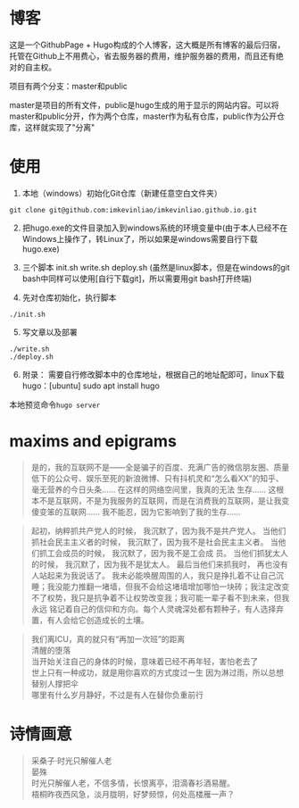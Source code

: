 # 博客
这是一个GithubPage + Hugo构成的个人博客，这大概是所有博客的最后归宿，托管在Github上不用费心，省去服务器的费用，维护服务器的费用，而且还有绝对的自主权。

项目有两个分支：master和public

master是项目的所有文件，public是hugo生成的用于显示的网站内容。可以将master和public分开，作为两个仓库，master作为私有仓库，public作为公开仓库，这样就实现了"分离"

# 使用

1. 本地（windows）初始化Git仓库（新建任意空白文件夹）   
```
git clone git@github.com:imkevinliao/imkevinliao.github.io.git
```

2. 把hugo.exe的文件目录加入到windows系统的环境变量中(由于本人已经不在Windows上操作了，转Linux了，所以如果是windows需要自行下载hugo.exe)

3. 三个脚本 init.sh write.sh deploy.sh (虽然是linux脚本，但是在windows的git bash中同样可以使用[自行下载git]，所以需要用git bash打开终端)
 
4. 先对仓库初始化，执行脚本
```
./init.sh 
```
5. 写文章以及部署
```
./write.sh
./deploy.sh 
```
6. 附录：
需要自行修改脚本中的仓库地址，根据自己的地址配即可，linux下载hugo：[ubuntu] sudo apt install hugo

本地预览命令`hugo server` 


# maxims and epigrams

> 是的，我的互联网不是——全是骗子的百度、充满广告的微信朋友圈、质量低下的公众号、娱乐至死的新浪微博、只有抖机灵和“怎么看XX”的知乎、毫无营养的今日头条…… 在这样的网络空间里，我真的无法
> 生存…… 这根本不是互联网，不是为我服务的互联网，而是在消费我的互联网，是让我变傻变笨的互联网…… 我不能忍，因为它影响到了我的生存……

> 起初，纳粹抓共产党人的时候， 我沉默了，因为我不是共产党人。 当他们抓社会民主主义者的时候， 我沉默了，因为我不是社会民主主义者。 当他们抓工会成员的时候， 我沉默了，因为我不是工会成 
> 员。 当他们抓犹太人的时候， 我沉默了，因为我不是犹太人。 最后当他们来抓我时， 再也没有人站起来为我说话了。
> 我未必能唤醒周围的人，我只是挣扎着不让自己沉睡；我没能力推翻一堵墙，但我不会给这堵墙增加哪怕一块砖；我注定改变不了权势，我只是抗争着不让权势改变我；我可能一辈子看不到未来，但我永远
> 铭记着自己的信仰和方向。每个人灵魂深处都有颗种子，有人选择弃置，有人会给它创造成长的土壤。

> 我们离ICU，真的就只有“再加一次班”的距离  
> 清醒的堕落    
> 当开始关注自己的身体的时候，意味着已经不再年轻，害怕老去了   
> 世上只有一种成功，就是用你喜欢的方式度过一生 因为淋过雨，所以总想替别人撑把伞   
> 哪里有什么岁月静好，不过是有人在替你负重前行   

# 诗情画意
> 采桑子·时光只解催人老  
> 晏殊  
> 时光只解催人老，不信多情，长恨离亭，泪滴春衫酒易醒。  
> 梧桐昨夜西风急，淡月胧明，好梦频惊，何处高楼雁一声？ 

